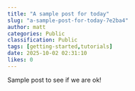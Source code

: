 ```yaml
---
title: "A sample post for today"
slug: "a-sample-post-for-today-7e2ba4"
author: matt
categories: Public
classification: Public
tags: [getting-started,tutorials]
date: 2025-10-02 02:31:10 
likes: 0
---
```


Sample post to see if we are ok!